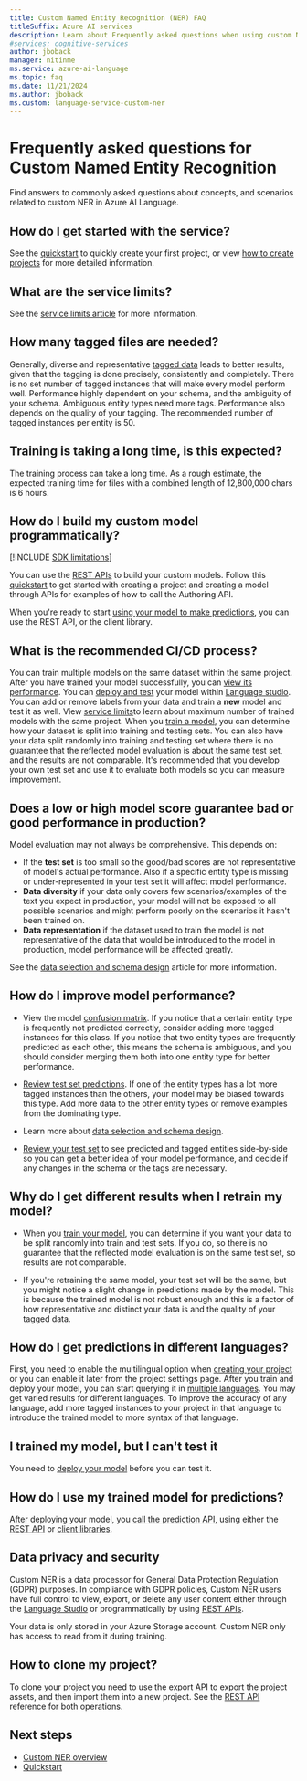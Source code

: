 ```yaml
---
title: Custom Named Entity Recognition (NER) FAQ
titleSuffix: Azure AI services
description: Learn about Frequently asked questions when using custom Named Entity Recognition.
#services: cognitive-services
author: jboback
manager: nitinme
ms.service: azure-ai-language
ms.topic: faq
ms.date: 11/21/2024
ms.author: jboback
ms.custom: language-service-custom-ner
---
```



# Frequently asked questions for Custom Named Entity Recognition

Find answers to commonly asked questions about concepts, and scenarios related to custom NER in Azure AI Language.

## How do I get started with the service?

See the [quickstart](./quickstart.md) to quickly create your first project, or view [how to create projects](how-to/create-project.md) for more detailed information.

## What are the service limits?

See the [service limits article](service-limits.md) for more information.

## How many tagged files are needed?

Generally, diverse and representative [tagged data](how-to/tag-data.md) leads to better results, given that the tagging is done precisely, consistently and completely. There is no set number of tagged instances that will make every model perform well. Performance highly dependent on your schema, and the ambiguity of your schema. Ambiguous entity types need more tags. Performance also depends on the quality of your tagging. The recommended number of tagged instances per entity is 50.

## Training is taking a long time, is this expected?

The training process can take a long time. As a rough estimate, the expected training time for files with a combined length of 12,800,000 chars is 6 hours.

## How do I build my custom model programmatically?

[!INCLUDE [SDK limitations](includes/sdk-limitations.md)]

You can use the [REST APIs](https://westus.dev.cognitive.microsoft.com/docs/services/language-authoring-clu-apis-2022-03-01-preview/operations/Projects_TriggerImportProjectJob) to build your custom models. Follow this [quickstart](quickstart.md?pivots=rest-api) to get started with creating a project and creating a model through APIs for examples of how to call the Authoring API.

When you're ready to start [using your model to make predictions](#how-do-i-use-my-trained-model-for-predictions), you can use the REST API, or the client library.

## What is the recommended CI/CD process?

You can train multiple models on the same dataset within the same project. After you have trained your model successfully, you can [view its performance](how-to/view-model-evaluation.md). You can [deploy and test](quickstart.md#deploy-your-model) your model within [Language studio](https://aka.ms/languageStudio). You can add or remove labels from your data and train a **new** model and test it as well. View [service limits](service-limits.md)to learn about maximum number of trained models with the same project. When you [train a model](how-to/train-model.md), you can determine how your dataset is split into training and testing sets. You can also have your data split randomly into training and testing set where there is no guarantee that the reflected model evaluation is about the same test set, and the results are not comparable. It's recommended that you develop your own test set and use it to evaluate both models so you can measure improvement.

## Does a low or high model score guarantee bad or good performance in production?

Model evaluation may not always be comprehensive. This depends on:
* If the **test set** is too small so the good/bad scores are not representative of model's actual performance. Also if a specific entity type is missing or under-represented in your test set it will affect model performance.
* **Data diversity** if your data only covers few scenarios/examples of the text you expect in production, your model will not be exposed to all possible scenarios and might perform poorly on the scenarios it hasn't been trained on.
* **Data representation** if the dataset used to train the model is not representative of the data that would be introduced to the model in production, model performance will be affected greatly.

See the [data selection and schema design](how-to/design-schema.md) article for more information.

## How do I improve model performance?

* View the model [confusion matrix](how-to/view-model-evaluation.md). If you notice that a certain entity type is frequently not predicted correctly, consider adding more tagged instances for this class. If you notice that two entity types are frequently predicted as each other, this means the schema is ambiguous, and you should consider merging them both into one entity type for better performance.

* [Review test set predictions](how-to/view-model-evaluation.md). If one of the entity types has a lot more tagged instances than the others, your model may be biased towards this type. Add more data to the other entity types or remove examples from the dominating type.

* Learn more about [data selection and schema design](how-to/design-schema.md).

* [Review your test set](how-to/view-model-evaluation.md) to see predicted and tagged entities side-by-side so you can get a better idea of your model performance, and decide if any changes in the schema or the tags are necessary.

## Why do I get different results when I retrain my model?

* When you [train your model](how-to/train-model.md), you can determine if you want your data to be split randomly into train and test sets. If you do, so there is no guarantee that the reflected model evaluation is on the same test set, so results are not comparable.

* If you're retraining the same model, your test set will be the same, but you might notice a slight change in predictions made by the model. This is because the trained model is not robust enough and this is a factor of how representative and distinct your data is and the quality of your tagged data.

## How do I get predictions in different languages?

First, you need to enable the multilingual option when [creating your project](how-to/create-project.md) or you can enable it later from the project settings page. After you train and deploy your model, you can start querying it in [multiple languages](language-support.md#multi-lingual-option). You may get varied results for different languages. To improve the accuracy of any language, add more tagged instances to your project in that language to introduce the trained model to more syntax of that language.

## I trained my model, but I can't test it

You need to [deploy your model](quickstart.md#deploy-your-model) before you can test it. 

## How do I use my trained model for predictions?

After deploying your model, you [call the prediction API](how-to/call-api.md), using either the [REST API](how-to/call-api.md?tabs=rest-api) or [client libraries](how-to/call-api.md?tabs=client).

## Data privacy and security

Custom NER is a data processor for General Data Protection Regulation (GDPR) purposes. In compliance with GDPR policies, Custom NER users have full control to view, export, or delete any user content either through the [Language Studio](https://aka.ms/languageStudio) or programmatically by using [REST APIs](https://westus.dev.cognitive.microsoft.com/docs/services/language-authoring-clu-apis-2022-03-01-preview/operations/Projects_TriggerImportProjectJob).

Your data is only stored in your Azure Storage account. Custom NER only has access to read from it during training.

## How to clone my project?

To clone your project you need to use the export API  to export the project assets, and then import them into a new project. See the [REST API](https://westus.dev.cognitive.microsoft.com/docs/services/language-authoring-clu-apis-2022-03-01-preview/operations/Projects_TriggerImportProjectJob) reference for both operations.

## Next steps

* [Custom NER overview](overview.md)
* [Quickstart](quickstart.md)
